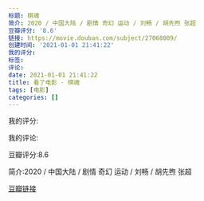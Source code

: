```yaml
---
标题: 棋魂
简介: 2020 / 中国大陆 / 剧情 奇幻 运动 / 刘畅 / 胡先煦 张超
豆瓣评分: '8.6'
链接: https://movie.douban.com/subject/27068009/
创建时间: '2021-01-01 21:41:22'
我的评分:
标签:
评论:
date: 2021-01-01 21:41:22
title: 看了电影 - 棋魂
tags: [电影]
categories: []
---
```


我的评分:

我的评论:

豆瓣评分:8.6

简介:2020 / 中国大陆 / 剧情 奇幻 运动 / 刘畅 / 胡先煦 张超

[豆瓣链接](https://movie.douban.com/subject/27068009/)

